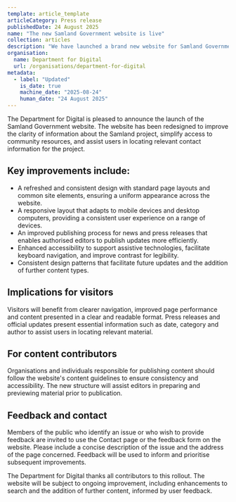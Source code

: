 ```yaml
---
template: article_template
articleCategory: Press release
publishedDate: 24 August 2025
name: "The new Samland Government website is live"
collection: articles
description: "We have launched a brand new website for Samland Government, making it easier to find the information you need."
organisation:
  name: Department for Digital
  url: /organisations/department-for-digital
metadata:
  - label: "Updated"
    is_date: true
    machine_date: "2025-08-24"
    human_date: "24 August 2025"
---
```


The Department for Digital is pleased to announce the launch of the Samland Government website. The website has been redesigned to improve the clarity of information about the Samland project, simplify access to community resources, and assist users in locating relevant contact information for the project.

## Key improvements include:

- A refreshed and consistent design with standard page layouts and common site elements, ensuring a uniform appearance across the website.
- A responsive layout that adapts to mobile devices and desktop computers, providing a consistent user experience on a range of devices.
- An improved publishing process for news and press releases that enables authorised editors to publish updates more efficiently.
- Enhanced accessibility to support assistive technologies, facilitate keyboard navigation, and improve contrast for legibility.
- Consistent design patterns that facilitate future updates and the addition of further content types.

## Implications for visitors

Visitors will benefit from clearer navigation, improved page performance and content presented in a clear and readable format. Press releases and official updates present essential information such as date, category and author to assist users in locating relevant material.

## For content contributors

Organisations and individuals responsible for publishing content should follow the website's content guidelines to ensure consistency and accessibility. The new structure will assist editors in preparing and previewing material prior to publication.

## Feedback and contact

Members of the public who identify an issue or who wish to provide feedback are invited to use the Contact page or the feedback form on the website. Please include a concise description of the issue and the address of the page concerned. Feedback will be used to inform and prioritise subsequent improvements.

The Department for Digital thanks all contributors to this rollout. The website will be subject to ongoing improvement, including enhancements to search and the addition of further content, informed by user feedback.

